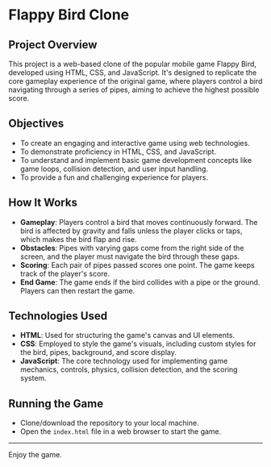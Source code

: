 # Flappy Bird Clone

## Project Overview
This project is a web-based clone of the popular mobile game Flappy Bird, developed using HTML, CSS, and JavaScript. It's designed to replicate the core gameplay experience of the original game, where players control a bird navigating through a series of pipes, aiming to achieve the highest possible score.

## Objectives
- To create an engaging and interactive game using web technologies.
- To demonstrate proficiency in HTML, CSS, and JavaScript.
- To understand and implement basic game development concepts like game loops, collision detection, and user input handling.
- To provide a fun and challenging experience for players.

## How It Works
- **Gameplay**: Players control a bird that moves continuously forward. The bird is affected by gravity and falls unless the player clicks or taps, which makes the bird flap and rise.
- **Obstacles**: Pipes with varying gaps come from the right side of the screen, and the player must navigate the bird through these gaps.
- **Scoring**: Each pair of pipes passed scores one point. The game keeps track of the player's score.
- **End Game**: The game ends if the bird collides with a pipe or the ground. Players can then restart the game.

## Technologies Used
- **HTML**: Used for structuring the game's canvas and UI elements.
- **CSS**: Employed to style the game's visuals, including custom styles for the bird, pipes, background, and score display.
- **JavaScript**: The core technology used for implementing game mechanics, controls, physics, collision detection, and the scoring system.

## Running the Game
- Clone/download the repository to your local machine.
- Open the `index.html` file in a web browser to start the game.

---

Enjoy the game.
